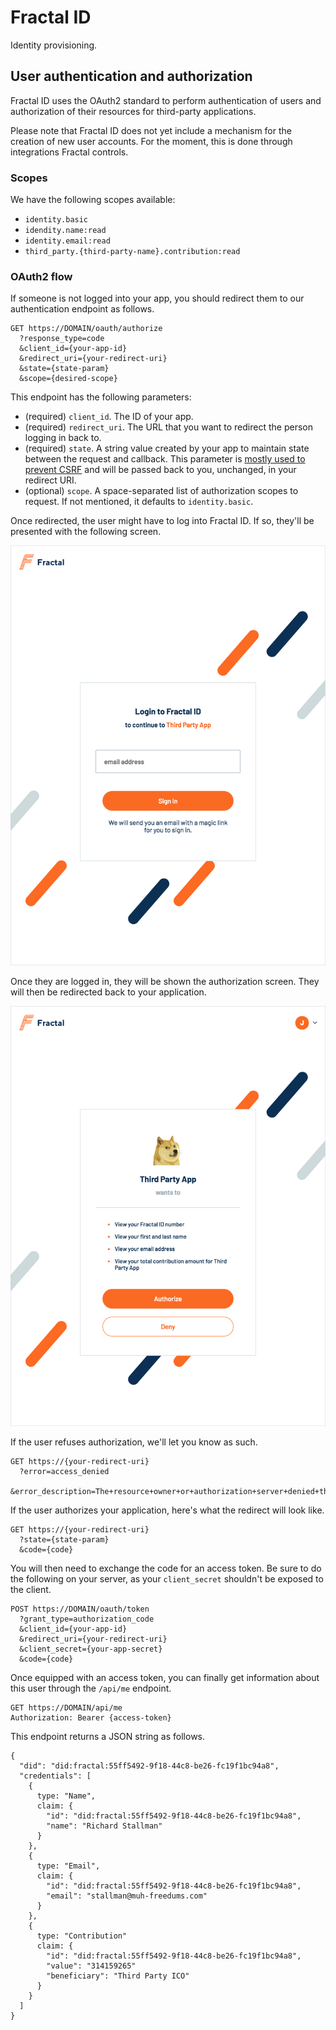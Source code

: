 # Fractal ID

Identity provisioning.

## User authentication and authorization

Fractal ID uses the OAuth2 standard to perform authentication of users and authorization of their resources for third-party applications.

Please note that Fractal ID does not yet include a mechanism for the creation of new user accounts. For the moment, this is done through integrations Fractal controls.

### Scopes

We have the following scopes available:
  * `identity.basic`
  * `idendity.name:read`
  * `identity.email:read`
  * `third_party.{third-party-name}.contribution:read`

### OAuth2 flow

If someone is not logged into your app, you should redirect them to our authentication endpoint as follows.

```
GET https://DOMAIN/oauth/authorize
  ?response_type=code
  &client_id={your-app-id}
  &redirect_uri={your-redirect-uri}
  &state={state-param}
  &scope={desired-scope}
```

This endpoint has the following parameters:

* (required) `client_id`. The ID of your app.
* (required) `redirect_uri`. The URL that you want to redirect the person logging in back to.
* (required) `state`. A string value created by your app to maintain state between the request and callback. This parameter is [mostly used to prevent CSRF](https://auth0.com/docs/protocols/oauth2/oauth-state) and will be passed back to you, unchanged, in your redirect URI.
* (optional) `scope`. A space-separated list of authorization scopes to request. If not mentioned, it defaults to `identity.basic`.

Once redirected, the user might have to log into Fractal ID. If so, they'll be presented with the following screen.

![](img/login.png)

Once they are logged in, they will be shown the authorization screen. They will then be redirected back to your application.

![](img/authorization.png)

If the user refuses authorization, we'll let you know as such.

```
GET https://{your-redirect-uri}
  ?error=access_denied
  &error_description=The+resource+owner+or+authorization+server+denied+the+request.
```

If the user authorizes your application, here's what the redirect will look like.

```
GET https://{your-redirect-uri}
  ?state={state-param}
  &code={code}
```

You will then need to exchange the code for an access token. Be sure to do the following on your server, as your `client_secret` shouldn't be exposed to the client.

```
POST https://DOMAIN/oauth/token
  ?grant_type=authorization_code
  &client_id={your-app-id}
  &redirect_uri={your-redirect-uri}
  &client_secret={your-app-secret}
  &code={code}
```

Once equipped with an access token, you can finally get information about this user through the `/api/me` endpoint.

```
GET https://DOMAIN/api/me
Authorization: Bearer {access-token}
```

This endpoint returns a JSON string as follows.

```
{
  "did": "did:fractal:55ff5492-9f18-44c8-be26-fc19f1bc94a8",
  "credentials": [
    {
      type: "Name",
      claim: {
        "id": "did:fractal:55ff5492-9f18-44c8-be26-fc19f1bc94a8",
        "name": "Richard Stallman"
      }
    },
    {
      type: "Email",
      claim: {
        "id": "did:fractal:55ff5492-9f18-44c8-be26-fc19f1bc94a8",
        "email": "stallman@muh-freedums.com"
      }
    },
    {
      type: "Contribution"
      claim: {
        "id": "did:fractal:55ff5492-9f18-44c8-be26-fc19f1bc94a8",
        "value": "314159265"
        "beneficiary": "Third Party ICO"
      }
    }
  ]
}
```
